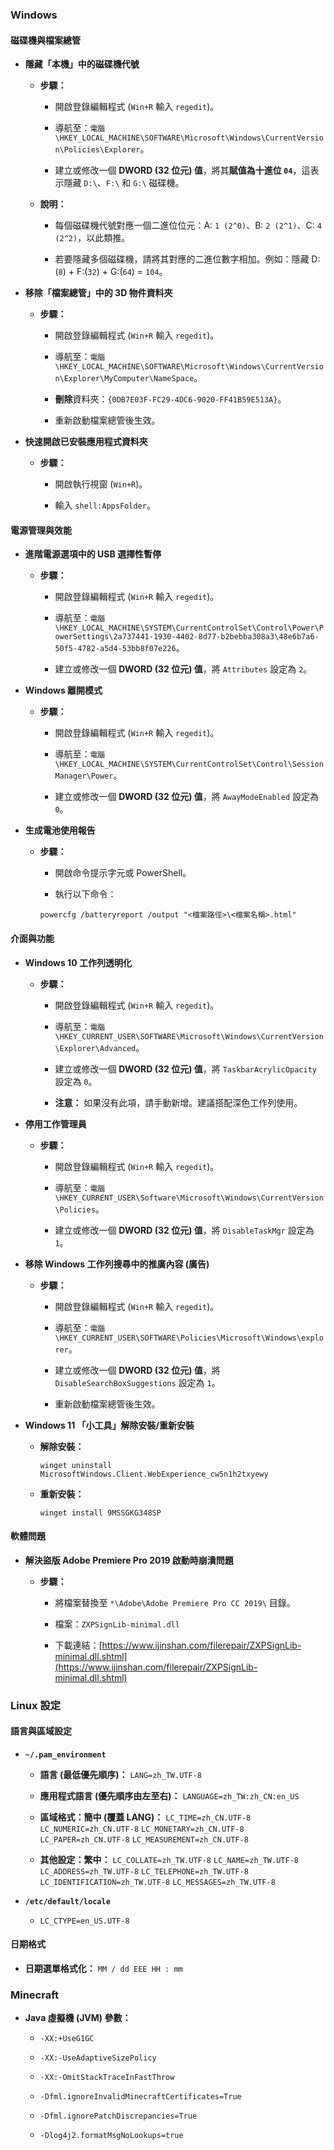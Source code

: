 ### Windows

#### 磁碟機與檔案總管

  * **隱藏「本機」中的磁碟機代號**

      * **步驟：**

          * 開啟登錄編輯程式 (`Win+R` 輸入 `regedit`)。

          * 導航至：`電腦\HKEY_LOCAL_MACHINE\SOFTWARE\Microsoft\Windows\CurrentVersion\Policies\Explorer`。

          * 建立或修改一個 **DWORD (32 位元) 值**，將其**賦值為十進位 `04`**，這表示隱藏 `D:\`、`F:\` 和 `G:\` 磁碟機。

      * **說明：**

          * 每個磁碟機代號對應一個二進位位元：A: `1 (2^0)`、B: `2 (2^1)`、C: `4 (2^2)`，以此類推。

          * 若要隱藏多個磁碟機，請將其對應的二進位數字相加。例如：隱藏 D:(`8`) + F:(`32`) + G:(`64`) = `104`。

  * **移除「檔案總管」中的 3D 物件資料夾**

      * **步驟：**

          * 開啟登錄編輯程式 (`Win+R` 輸入 `regedit`)。

          * 導航至：`電腦\HKEY_LOCAL_MACHINE\SOFTWARE\Microsoft\Windows\CurrentVersion\Explorer\MyComputer\NameSpace`。

          * **刪除**資料夾：`{0DB7E03F-FC29-4DC6-9020-FF41B59E513A}`。

          * 重新啟動檔案總管後生效。

  * **快速開啟已安裝應用程式資料夾**

      * **步驟：**

          * 開啟執行視窗 (`Win+R`)。

          * 輸入 `shell:AppsFolder`。

#### 電源管理與效能

  * **進階電源選項中的 USB 選擇性暫停**

      * **步驟：**

          * 開啟登錄編輯程式 (`Win+R` 輸入 `regedit`)。

          * 導航至：`電腦\HKEY_LOCAL_MACHINE\SYSTEM\CurrentControlSet\Control\Power\PowerSettings\2a737441-1930-4402-8d77-b2bebba308a3\48e6b7a6-50f5-4782-a5d4-53bb8f07e226`。

          * 建立或修改一個 **DWORD (32 位元) 值**，將 `Attributes` 設定為 `2`。

  * **Windows 離開模式**

      * **步驟：**

          * 開啟登錄編輯程式 (`Win+R` 輸入 `regedit`)。

          * 導航至：`電腦\HKEY_LOCAL_MACHINE\SYSTEM\CurrentControlSet\Control\Session Manager\Power`。

          * 建立或修改一個 **DWORD (32 位元) 值**，將 `AwayModeEnabled` 設定為 `0`。

  * **生成電池使用報告**

      * **步驟：**

          * 開啟命令提示字元或 PowerShell。

          * 執行以下命令：

        <!-- end list -->

        ```
        powercfg /batteryreport /output "<檔案路徑>\<檔案名稱>.html"
        ```

#### 介面與功能

  * **Windows 10 工作列透明化**

      * **步驟：**

          * 開啟登錄編輯程式 (`Win+R` 輸入 `regedit`)。

          * 導航至：`電腦\HKEY_CURRENT_USER\SOFTWARE\Microsoft\Windows\CurrentVersion\Explorer\Advanced`。

          * 建立或修改一個 **DWORD (32 位元) 值**，將 `TaskbarAcrylicOpacity` 設定為 `0`。

          * **注意：** 如果沒有此項，請手動新增。建議搭配深色工作列使用。

  * **停用工作管理員**

      * **步驟：**

          * 開啟登錄編輯程式 (`Win+R` 輸入 `regedit`)。

          * 導航至：`電腦\HKEY_CURRENT_USER\Software\Microsoft\Windows\CurrentVersion\Policies`。

          * 建立或修改一個 **DWORD (32 位元) 值**，將 `DisableTaskMgr` 設定為 `1`。

  * **移除 Windows 工作列搜尋中的推廣內容 (廣告)**

      * **步驟：**

          * 開啟登錄編輯程式 (`Win+R` 輸入 `regedit`)。

          * 導航至：`電腦\HKEY_CURRENT_USER\SOFTWARE\Policies\Microsoft\Windows\explorer`。

          * 建立或修改一個 **DWORD (32 位元) 值**，將 `DisableSearchBoxSuggestions` 設定為 `1`。

          * 重新啟動檔案總管後生效。

  * **Windows 11 「小工具」解除安裝/重新安裝**

      * **解除安裝：**

        ```
        winget uninstall MicrosoftWindows.Client.WebExperience_cw5n1h2txyewy
        ```

      * **重新安裝：**

        ```
        winget install 9MSSGKG348SP
        ```

#### 軟體問題

  * **解決盜版 Adobe Premiere Pro 2019 啟動時崩潰問題**

      * **步驟：**

          * 將檔案替換至 `*\Adobe\Adobe Premiere Pro CC 2019\` 目錄。

          * 檔案：`ZXPSignLib-minimal.dll`

          * 下載連結：[https://www.ijinshan.com/filerepair/ZXPSignLib-minimal.dll.shtml](https://www.ijinshan.com/filerepair/ZXPSignLib-minimal.dll.shtml)

### Linux 設定

#### 語言與區域設定

  * **`~/.pam_environment`**

      * **語言 (最低優先順序)：**
        `LANG=zh_TW.UTF-8`

      * **應用程式語言 (優先順序由左至右)：**
        `LANGUAGE=zh_TW:zh_CN:en_US`

      * **區域格式：簡中 (覆蓋 LANG)：**
        `LC_TIME=zh_CN.UTF-8`
        `LC_NUMERIC=zh_CN.UTF-8`
        `LC_MONETARY=zh_CN.UTF-8`
        `LC_PAPER=zh_CN.UTF-8`
        `LC_MEASUREMENT=zh_CN.UTF-8`

      * **其他設定：繁中：**
        `LC_COLLATE=zh_TW.UTF-8`
        `LC_NAME=zh_TW.UTF-8`
        `LC_ADDRESS=zh_TW.UTF-8`
        `LC_TELEPHONE=zh_TW.UTF-8`
        `LC_IDENTIFICATION=zh_TW.UTF-8`
        `LC_MESSAGES=zh_TW.UTF-8`

  * **`/etc/default/locale`**

      * `LC_CTYPE=en_US.UTF-8`

#### 日期格式

  * **日期選單格式化：**
    `MM / dd EEE HH : mm`

### Minecraft

  * **Java 虛擬機 (JVM) 參數：**

      * `-XX:+UseG1GC`

      * `-XX:-UseAdaptiveSizePolicy`

      * `-XX:-OmitStackTraceInFastThrow`

      * `-Dfml.ignoreInvalidMinecraftCertificates=True`

      * `-Dfml.ignorePatchDiscrepancies=True`

      * `-Dlog4j2.formatMsgNoLookups=true`
